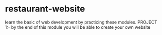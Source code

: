 # restaurant-website
learn the basic of web development by practicing these modules. 
PROJECT 1:-
by the end of this module you will be able to create your own website
